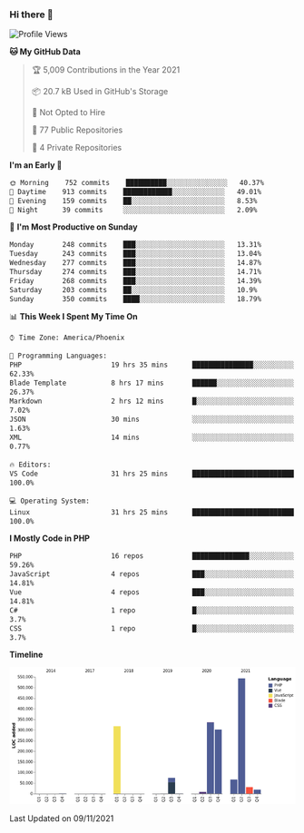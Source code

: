### Hi there 👋

<!--START_SECTION:waka-->
![Profile Views](http://img.shields.io/badge/Profile%20Views-0-blue)

**🐱 My GitHub Data** 

> 🏆 5,009 Contributions in the Year 2021
 > 
> 📦 20.7 kB Used in GitHub's Storage 
 > 
> 🚫 Not Opted to Hire
 > 
> 📜 77 Public Repositories 
 > 
> 🔑 4 Private Repositories  
 > 
**I'm an Early 🐤** 

```text
🌞 Morning    752 commits    ██████████░░░░░░░░░░░░░░░   40.37% 
🌆 Daytime    913 commits    ████████████░░░░░░░░░░░░░   49.01% 
🌃 Evening    159 commits    ██░░░░░░░░░░░░░░░░░░░░░░░   8.53% 
🌙 Night      39 commits     ░░░░░░░░░░░░░░░░░░░░░░░░░   2.09%

```
📅 **I'm Most Productive on Sunday** 

```text
Monday       248 commits    ███░░░░░░░░░░░░░░░░░░░░░░   13.31% 
Tuesday      243 commits    ███░░░░░░░░░░░░░░░░░░░░░░   13.04% 
Wednesday    277 commits    ███░░░░░░░░░░░░░░░░░░░░░░   14.87% 
Thursday     274 commits    ███░░░░░░░░░░░░░░░░░░░░░░   14.71% 
Friday       268 commits    ███░░░░░░░░░░░░░░░░░░░░░░   14.39% 
Saturday     203 commits    ██░░░░░░░░░░░░░░░░░░░░░░░   10.9% 
Sunday       350 commits    ████░░░░░░░░░░░░░░░░░░░░░   18.79%

```


📊 **This Week I Spent My Time On** 

```text
⌚︎ Time Zone: America/Phoenix

💬 Programming Languages: 
PHP                      19 hrs 35 mins      ███████████████░░░░░░░░░░   62.33% 
Blade Template           8 hrs 17 mins       ██████░░░░░░░░░░░░░░░░░░░   26.37% 
Markdown                 2 hrs 12 mins       █░░░░░░░░░░░░░░░░░░░░░░░░   7.02% 
JSON                     30 mins             ░░░░░░░░░░░░░░░░░░░░░░░░░   1.63% 
XML                      14 mins             ░░░░░░░░░░░░░░░░░░░░░░░░░   0.77%

🔥 Editors: 
VS Code                  31 hrs 25 mins      █████████████████████████   100.0%

💻 Operating System: 
Linux                    31 hrs 25 mins      █████████████████████████   100.0%

```

**I Mostly Code in PHP** 

```text
PHP                      16 repos            ██████████████░░░░░░░░░░░   59.26% 
JavaScript               4 repos             ███░░░░░░░░░░░░░░░░░░░░░░   14.81% 
Vue                      4 repos             ███░░░░░░░░░░░░░░░░░░░░░░   14.81% 
C#                       1 repo              █░░░░░░░░░░░░░░░░░░░░░░░░   3.7% 
CSS                      1 repo              █░░░░░░░░░░░░░░░░░░░░░░░░   3.7%

```


**Timeline**

![Chart not found](https://raw.githubusercontent.com/mikebronner/mikebronner/master/charts/bar_graph.png) 


 Last Updated on 09/11/2021
<!--END_SECTION:waka-->

<!--
**mikebronner/mikebronner** is a ✨ _special_ ✨ repository because its `README.md` (this file) appears on your GitHub profile.

Here are some ideas to get you started:

- 🔭 I’m currently working on ...
- 🌱 I’m currently learning ...
- 👯 I’m looking to collaborate on ...
- 🤔 I’m looking for help with ...
- 💬 Ask me about ...
- 📫 How to reach me: ...
- 😄 Pronouns: ...
- ⚡ Fun fact: ...
-->
